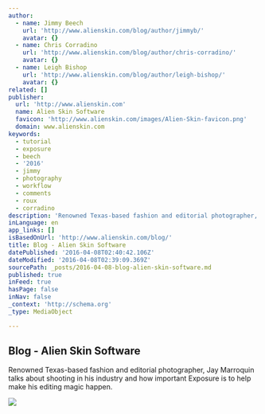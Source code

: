 ```yaml
---
author:
  - name: Jimmy Beech
    url: 'http://www.alienskin.com/blog/author/jimmyb/'
    avatar: {}
  - name: Chris Corradino
    url: 'http://www.alienskin.com/blog/author/chris-corradino/'
    avatar: {}
  - name: Leigh Bishop
    url: 'http://www.alienskin.com/blog/author/leigh-bishop/'
    avatar: {}
related: []
publisher:
  url: 'http://www.alienskin.com'
  name: Alien Skin Software
  favicon: 'http://www.alienskin.com/images/Alien-Skin-favicon.png'
  domain: www.alienskin.com
keywords:
  - tutorial
  - exposure
  - beech
  - '2016'
  - jimmy
  - photography
  - workflow
  - comments
  - roux
  - corradino
description: 'Renowned Texas-based fashion and editorial photographer, Jay Marroquin talks about shooting in his industry and how important Exposure is to help make his editing magic happen.'
inLanguage: en
app_links: []
isBasedOnUrl: 'http://www.alienskin.com/blog/'
title: Blog - Alien Skin Software
datePublished: '2016-04-08T02:40:42.106Z'
dateModified: '2016-04-08T02:39:09.369Z'
sourcePath: _posts/2016-04-08-blog-alien-skin-software.md
published: true
inFeed: true
hasPage: false
inNav: false
_context: 'http://schema.org'
_type: MediaObject

---
```

<article style=""><h1>Blog - Alien Skin Software</h1><p>Renowned Texas-based fashion and editorial photographer, Jay Marroquin talks about shooting in his industry and how important Exposure is to help make his editing magic happen.</p><img src="http://www.alienskin.com/images/Alien-Skin-OrangeBox-Logo-722x.png" /></article>
